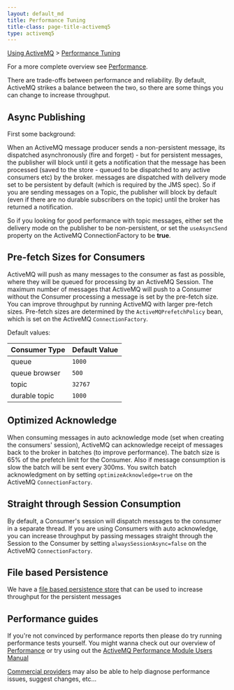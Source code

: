 ```yaml
---
layout: default_md
title: Performance Tuning 
title-class: page-title-activemq5
type: activemq5
---
```


[Using ActiveMQ](using-activemq) > [Performance Tuning](performance-tuning)


For a more complete overview see [Performance](performance).

There are trade-offs between performance and reliability. By default, ActiveMQ strikes a balance between the two, so there are some things you can change to increase throughput.

Async Publishing
----------------

First some background:

When an ActiveMQ message producer sends a non-persistent message, its dispatched asynchronously (fire and forget) - but for persistent messages, the publisher will block until it gets a notification that the message has been processed (saved to the store - queued to be dispatched to any active consumers etc) by the broker. messages are dispatched with delivery mode set to be persistent by default (which is required by the JMS spec). So if you are sending messages on a Topic, the publisher will block by default (even if there are no durable subscribers on the topic) until the broker has returned a notification.

So if you looking for good performance with topic messages, either set the delivery mode on the publisher to be non-persistent, or set the `useAsyncSend` property on the ActiveMQ ConnectionFactory to be **true**.

Pre-fetch Sizes for Consumers
-----------------------------

ActiveMQ will push as many messages to the consumer as fast as possible, where they will be queued for processing by an ActiveMQ Session. The maximum number of messages that ActiveMQ will push to a Consumer without the Consumer processing a message is set by the pre-fetch size. You can improve throughput by running ActiveMQ with larger pre-fetch sizes. Pre-fetch sizes are determined by the `ActiveMQPrefetchPolicy` bean, which is set on the ActiveMQ `ConnectionFactory`.

Default values:

Consumer Type|Default Value
---|---
queue|`1000`
queue browser|`500`
topic|`32767`
durable topic|`1000`

Optimized Acknowledge
---------------------

When consuming messages in auto acknowledge mode (set when creating the consumers' session), ActiveMQ can acknowledge receipt of messages back to the broker in batches (to improve performance). The batch size is 65% of the prefetch limit for the Consumer. Also if message consumption is slow the batch will be sent every 300ms. You switch batch acknowledgment on by setting `optimizeAcknowledge=true` on the ActiveMQ `ConnectionFactory`.

Straight through Session Consumption
------------------------------------

By default, a Consumer's session will dispatch messages to the consumer in a separate thread. If you are using Consumers with auto acknowledge, you can increase throughput by passing messages straight through the Session to the Consumer by setting `alwaysSessionAsync=false` on the ActiveMQ `ConnectionFactory`.

File based Persistence
----------------------

We have a [file based persistence store](kaha-Features/persistence) that can be used to increase throughput for the persistent messages

Performance guides
------------------

If you're not convinced by performance reports then please do try running performance tests yourself. You might wanna check out our overview of [Performance](performance) or try using out the [ActiveMQ Performance Module Users Manual](activemq-performance-module-users-manual)

[Commercial providers](support#commercial-support) may also be able to help diagnose performance issues, suggest changes, etc...
